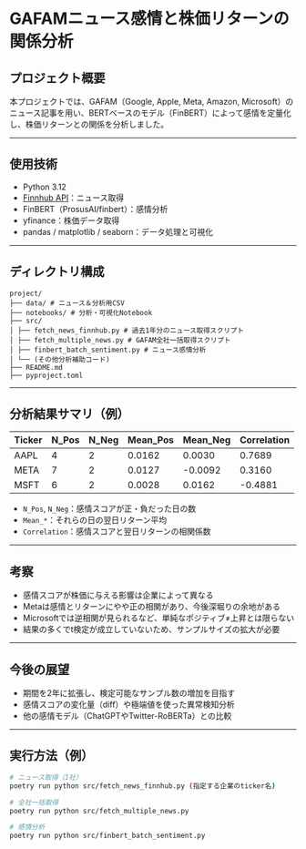 # GAFAMニュース感情と株価リターンの関係分析

## プロジェクト概要

本プロジェクトでは、GAFAM（Google, Apple, Meta, Amazon, Microsoft）のニュース記事を用い、BERTベースのモデル（FinBERT）によって感情を定量化し、株価リターンとの関係を分析しました。

---

## 使用技術

- Python 3.12
- [Finnhub API](https://finnhub.io/)：ニュース取得
- FinBERT（ProsusAI/finbert）：感情分析
- yfinance：株価データ取得
- pandas / matplotlib / seaborn：データ処理と可視化

---

## ディレクトリ構成
```
project/
├── data/ # ニュース＆分析用CSV
├── notebooks/ # 分析・可視化Notebook
├── src/
│ ├── fetch_news_finnhub.py # 過去1年分のニュース取得スクリプト
│ ├── fetch_multiple_news.py # GAFAM全社一括取得スクリプト
│ ├── finbert_batch_sentiment.py # ニュース感情分析
│ └── (その他分析補助コード)
├── README.md
├── pyproject.toml
```

---

## 分析結果サマリ（例）

| Ticker | N_Pos | N_Neg | Mean_Pos | Mean_Neg | Correlation |
|--------|-------|-------|----------|----------|-------------|
| AAPL   | 4     | 2     | 0.0162   | 0.0030   | 0.7689      |
| META   | 7     | 2     | 0.0127   | -0.0092  | 0.3160      |
| MSFT   | 6     | 2     | 0.0028   | 0.0162   | -0.4881     |

- `N_Pos`, `N_Neg`：感情スコアが正・負だった日の数
- `Mean_*`：それらの日の翌日リターン平均
- `Correlation`：感情スコアと翌日リターンの相関係数

---

## 考察

- 感情スコアが株価に与える影響は企業によって異なる
- Metaは感情とリターンにやや正の相関があり、今後深堀りの余地がある
- Microsoftでは逆相関が見られるなど、単純なポジティブ≠上昇とは限らない
- 結果の多くでt検定が成立していないため、サンプルサイズの拡大が必要

---

## 今後の展望

- 期間を2年に拡張し、検定可能なサンプル数の増加を目指す
- 感情スコアの変化量（diff）や極端値を使った異常検知分析
- 他の感情モデル（ChatGPTやTwitter-RoBERTa）との比較

---

## 実行方法（例）

```bash
# ニュース取得（1社）
poetry run python src/fetch_news_finnhub.py (指定する企業のticker名)

# 全社一括取得
poetry run python src/fetch_multiple_news.py

# 感情分析
poetry run python src/finbert_batch_sentiment.py


